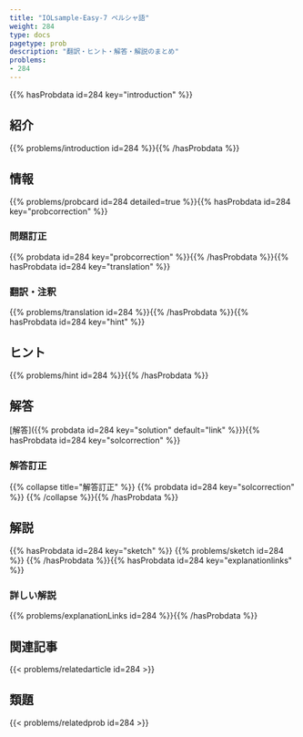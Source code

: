 ```yaml
---
title: "IOLsample-Easy-7 ペルシャ語"
weight: 284
type: docs
pagetype: prob
description: "翻訳・ヒント・解答・解説のまとめ"
problems: 
- 284
---
```


{{% hasProbdata id=284 key="introduction" %}}

## 紹介

{{% problems/introduction id=284 %}}{{% /hasProbdata %}}

## 情報

{{% problems/probcard id=284 detailed=true %}}{{% hasProbdata id=284 key="probcorrection" %}}

### 問題訂正

{{% probdata id=284 key="probcorrection" %}}{{% /hasProbdata %}}{{% hasProbdata id=284 key="translation" %}}

### 翻訳・注釈

{{% problems/translation id=284 %}}{{% /hasProbdata %}}{{% hasProbdata id=284 key="hint" %}}

## ヒント

{{% problems/hint id=284 %}}{{% /hasProbdata %}}

## 解答

[解答]({{% probdata id=284 key="solution" default="link" %}}){{% hasProbdata id=284 key="solcorrection" %}}

### 解答訂正

{{% collapse title="解答訂正" %}}
{{% probdata id=284 key="solcorrection" %}}
{{% /collapse %}}{{% /hasProbdata %}}

## 解説

{{% hasProbdata id=284 key="sketch" %}}
{{% problems/sketch id=284 %}}
{{% /hasProbdata %}}{{% hasProbdata id=284 key="explanationlinks" %}}

### 詳しい解説

{{% problems/explanationLinks id=284 %}}{{% /hasProbdata %}}

## 関連記事

{{< problems/relatedarticle id=284 >}}

## 類題

{{< problems/relatedprob id=284 >}}
